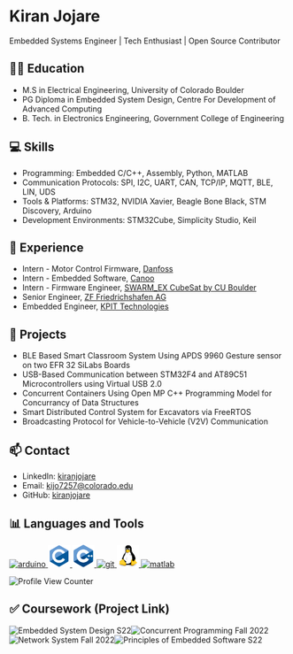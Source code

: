 # Kiran Jojare
Embedded Systems Engineer | Tech Enthusiast | Open Source Contributor

## 👨‍🎓 Education
- M.S in Electrical Engineering, University of Colorado Boulder
- PG Diploma in Embedded System Design, Centre For Development of Advanced Computing
- B. Tech. in Electronics Engineering, Government College of Engineering

## 💻 Skills
- Programming: Embedded C/C++, Assembly, Python, MATLAB
- Communication Protocols: SPI, I2C, UART, CAN, TCP/IP, MQTT, BLE, LIN, UDS
- Tools & Platforms: STM32, NVIDIA Xavier, Beagle Bone Black, STM Discovery, Arduino
- Development Environments: STM32Cube, Simplicity Studio, Keil

## 💼 Experience
- Intern - Motor Control Firmware, [Danfoss](https://www.danfoss.com/en-us/about-danfoss/our-businesses/power-solutions/danfoss-editron/)
- Intern - Embedded Software, [Canoo](https://www.canoo.com/pickup/)
- Intern - Firmware Engineer, [SWARM_EX CubeSat by CU Boulder](https://www.colorado.edu/aerospace/academics/graduates/graduate-projects/2022-2023-projects/space-weather-atmospheric-reconfigurable)
- Senior Engineer, [ZF Friedrichshafen AG](https://www.zf.com/mobile/en/technologies/vehicle_motion_control/vehicle_motion_control.html)
- Embedded Engineer, [KPIT Technologies](https://www.cummins.com/components/aftertreatment/emission-solutions)



## 🚀 Projects
- BLE Based Smart Classroom System Using APDS 9960 Gesture sensor on two EFR 32 SiLabs Boards
- USB-Based Communication between STM32F4 and AT89C51 Microcontrollers using Virtual USB 2.0
- Concurrent Containers Using Open MP C++ Programming Model for Concurrancy of Data Structures
- Smart Distributed Control System for Excavators via FreeRTOS
- Broadcasting Protocol for Vehicle-to-Vehicle (V2V) Communication
  
## 📫 Contact
- LinkedIn: [kiranjojare](https://www.linkedin.com/in/kiran-jojare-embedded-system/)
- Email: kijo7257@colorado.edu
- GitHub: [kiranjojare](https://github.com/kiranj26)

## 📊  Languages and Tools
<p align="left"> <a href="https://www.arduino.cc/" target="_blank" rel="noreferrer"> <img src="https://cdn.worldvectorlogo.com/logos/arduino-1.svg" alt="arduino" width="40" height="40"/> </a> <a href="https://www.cprogramming.com/" target="_blank" rel="noreferrer"> <img src="https://raw.githubusercontent.com/devicons/devicon/master/icons/c/c-original.svg" alt="c" width="40" height="40"/> </a> <a href="https://www.w3schools.com/cpp/" target="_blank" rel="noreferrer"> <img src="https://raw.githubusercontent.com/devicons/devicon/master/icons/cplusplus/cplusplus-original.svg" alt="cplusplus" width="40" height="40"/> </a> <a href="https://git-scm.com/" target="_blank" rel="noreferrer"> <img src="https://www.vectorlogo.zone/logos/git-scm/git-scm-icon.svg" alt="git" width="40" height="40"/> </a> <a href="https://www.linux.org/" target="_blank" rel="noreferrer"> <img src="https://raw.githubusercontent.com/devicons/devicon/master/icons/linux/linux-original.svg" alt="linux" width="40" height="40"/> </a> <a href="https://www.mathworks.com/" target="_blank" rel="noreferrer"> <img src="https://upload.wikimedia.org/wikipedia/commons/2/21/Matlab_Logo.png" alt="matlab" width="40" height="40"/> </a> </p>

![Profile View Counter](https://komarev.com/ghpvc/?username=kiranj26)

##  ✅  Coursework (Project Link) 

<div>
  <a href="https://github.com/kiranj26/Embedded-System-Design-S22/tree/main/Final_Project/Data-Transfer-Between-STM32F4-and-AT89C51-Using-USB-Communication">
    <img align="left" src="https://github-readme-stats.vercel.app/api/pin/?username=kiranj26&repo=Embedded-System-Design-S22&theme=dark" alt="Embedded System Design S22">
  </a>
  <a href="https://github.com/kiranj26/Concurrent-Programming-Fall-2022/tree/main/FinalProject-ConcurrentContainers">
    <img align="left" src="https://github-readme-stats.vercel.app/api/pin/?username=kiranj26&repo=Concurrent-Programming-Fall-2022&theme=dark" alt="Concurrent Programming Fall 2022">
  </a>
  <a href="https://github.com/kiranj26/Network-System-Fall-2022/tree/main/Final%20Project%20V2V/V2V_Broadcasting_Protocol">
    <img align="left" src="https://github-readme-stats.vercel.app/api/pin/?username=kiranj26&repo=Network-System-Fall-2022&theme=dark" alt="Network System Fall 2022">
  </a>
  <a href="https://github.com/kiranj26/Principles-of-Embedded-Software-S22/tree/main/Final_Project">
    <img align="left" src="https://github-readme-stats.vercel.app/api/pin/?username=kiranj26&repo=Principles-of-Embedded-Software-S22&theme=dark" alt="Principles of Embedded Software S22">
  </a>
  <div style="clear:both;"></div> <!-- Clearing element -->
</div>


